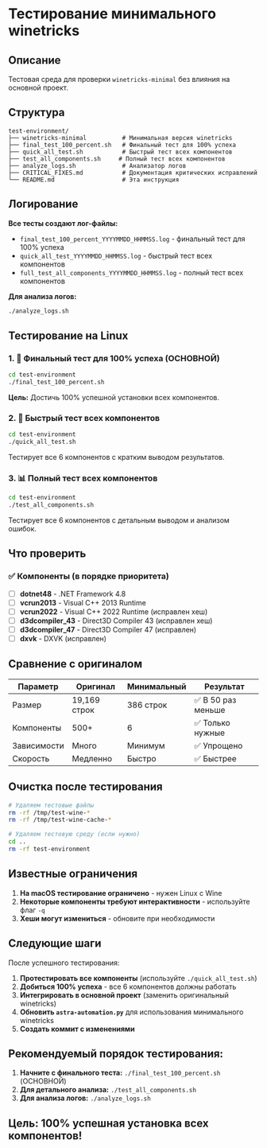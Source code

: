 # Тестирование минимального winetricks

## Описание
Тестовая среда для проверки `winetricks-minimal` без влияния на основной проект.

## Структура
```
test-environment/
├── winetricks-minimal          # Минимальная версия winetricks
├── final_test_100_percent.sh   # Финальный тест для 100% успеха
├── quick_all_test.sh           # Быстрый тест всех компонентов
├── test_all_components.sh     # Полный тест всех компонентов
├── analyze_logs.sh             # Анализатор логов
├── CRITICAL_FIXES.md           # Документация критических исправлений
└── README.md                   # Эта инструкция
```

## Логирование

**Все тесты создают лог-файлы:**
- `final_test_100_percent_YYYYMMDD_HHMMSS.log` - финальный тест для 100% успеха
- `quick_all_test_YYYYMMDD_HHMMSS.log` - быстрый тест всех компонентов
- `full_test_all_components_YYYYMMDD_HHMMSS.log` - полный тест всех компонентов

**Для анализа логов:**
```bash
./analyze_logs.sh
```

## Тестирование на Linux

### 1. 🎯 Финальный тест для 100% успеха (ОСНОВНОЙ)
```bash
cd test-environment
./final_test_100_percent.sh
```
**Цель:** Достичь 100% успешной установки всех компонентов.

### 2. 🚀 Быстрый тест всех компонентов
```bash
cd test-environment
./quick_all_test.sh
```
Тестирует все 6 компонентов с кратким выводом результатов.

### 3. 📊 Полный тест всех компонентов
```bash
cd test-environment
./test_all_components.sh
```
Тестирует все 6 компонентов с детальным выводом и анализом ошибок.

## Что проверить

### ✅ Компоненты (в порядке приоритета)
- [ ] **dotnet48** - .NET Framework 4.8
- [ ] **vcrun2013** - Visual C++ 2013 Runtime
- [ ] **vcrun2022** - Visual C++ 2022 Runtime (исправлен хеш)
- [ ] **d3dcompiler_43** - Direct3D Compiler 43 (исправлен хеш)
- [ ] **d3dcompiler_47** - Direct3D Compiler 47 (исправлен)
- [ ] **dxvk** - DXVK (исправлен)

## Сравнение с оригиналом

| Параметр | Оригинал | Минимальный | Результат |
|----------|----------|-------------|-----------|
| Размер | 19,169 строк | 386 строк | ✅ В 50 раз меньше |
| Компоненты | 500+ | 6 | ✅ Только нужные |
| Зависимости | Много | Минимум | ✅ Упрощено |
| Скорость | Медленно | Быстро | ✅ Быстрее |

## Очистка после тестирования
```bash
# Удаляем тестовые файлы
rm -rf /tmp/test-wine-*
rm -rf /tmp/test-wine-cache-*

# Удаляем тестовую среду (если нужно)
cd ..
rm -rf test-environment
```

## Известные ограничения

1. **На macOS тестирование ограничено** - нужен Linux с Wine
2. **Некоторые компоненты требуют интерактивности** - используйте флаг `-q`
3. **Хеши могут измениться** - обновите при необходимости

## Следующие шаги

После успешного тестирования:
1. **Протестировать все компоненты** (используйте `./quick_all_test.sh`)
2. **Добиться 100% успеха** - все 6 компонентов должны работать
3. **Интегрировать в основной проект** (заменить оригинальный winetricks)
4. **Обновить `astra-automation.py`** для использования минимального winetricks
5. **Создать коммит с изменениями**

## Рекомендуемый порядок тестирования:

1. **Начните с финального теста:** `./final_test_100_percent.sh` (ОСНОВНОЙ)
2. **Для детального анализа:** `./test_all_components.sh`
3. **Для анализа логов:** `./analyze_logs.sh`

## Цель: 100% успешная установка всех компонентов!